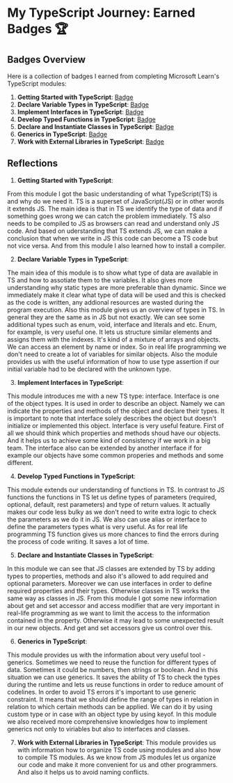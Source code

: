 # My TypeScript Journey: Earned Badges 🏆

## Badges Overview

Here is a collection of badges I earned from completing Microsoft Learn's TypeScript modules:

1. **Getting Started with TypeScript**: [Badge](https://learn.microsoft.com/en-us/users/antonina220590-5242/achievements/yv38e24r)
2. **Declare Variable Types in TypeScript**: [Badge](https://learn.microsoft.com/en-us/users/antonina220590-5242/achievements/j6qdea7t)
3. **Implement Interfaces in TypeScript**: [Badge](https://learn.microsoft.com/api/achievements/share/en-us/antonina220590-5242/HYGWRRZ8?sharingId=ED6FF0C12A1CA0DB)
4. **Develop Typed Functions in TypeScript**: [Badge](https://learn.microsoft.com/api/achievements/share/en-us/antonina220590-5242/WACYM7EN?sharingId=ED6FF0C12A1CA0DB)
5. **Declare and Instantiate Classes in TypeScript**: [Badge](https://learn.microsoft.com/api/achievements/share/en-us/antonina220590-5242/BLMGRAWD?sharingId=ED6FF0C12A1CA0DB)
6. **Generics in TypeScript**: [Badge](https://learn.microsoft.com/api/achievements/share/en-us/antonina220590-5242/EJ75RQAP?sharingId=ED6FF0C12A1CA0DB)
7. **Work with External Libraries in TypeScript**: [Badge](https://learn.microsoft.com/en-us/users/antonina220590-5242/achievements/wacm344n)


## Reflections

1. **Getting Started with TypeScript**:

From this module I got the basic understanding of what TypeScript(TS) is and why do we need it. TS is a superset of JavaScript(JS) or in other words it extends JS. The main idea is that in TS we identify the type of data and if something goes wrong we can catch the problem immediately.
   TS also needs to be compiled to JS as browsers can read and understand only JS code. And based on uderstanding that TS extends JS, we can make a conclusion that when we write in JS this code can become a TS code but not vice versa. And from this module I also learned how to install a compiler.

2. **Declare Variable Types in TypeScript**:

The main idea of this module is to show what type of data are available in TS and how to assotiate them to the variables. It also gives more understanding why static types are more preferable than dynamic.
   Since we immediately make it clear what type of data will be used and this is checked as the code is written, any addional resources are wasted during the program execution.
Also this module gives us an overview of types in TS. In general they are the same as in JS but not exactly. We can see some additional types such as enum, void, interface and literals and etc.
Enum, for example, is very useful one. It lets us structure similar elements and assigns them with the indexes. It's kind of a mixture of arrays and objects. We can access an element by name or index. So in real life programming we don't need to create a lot of variables for similar objects.
Also the module provides us with the useful information of how to use type assertion if our initial variable had to be declared with the unknown type.

3. **Implement Interfaces in TypeScript**:

This module introduces me with a new TS type: interface. Interface is one of the object types. It is used in order to describe an object. Namely we can indicate the properties and methods of the object and declare their types. It is important to note that interface solely describes the object but doesn't initialize or implemented this object.
Interface is very useful feature. First of all we should think which properties and methods shoud have our objects. And it helps us to achieve some kind of consistency if we work in a big team.
The interface also can be extended by another interface if for example our objects have some common properies and methods and some different.

4. **Develop Typed Functions in TypeScript**:

This module extends our understanding of functions in TS. In contrast to JS functions the functions in TS let us define types of parameters (required, optional, default, rest parameters) and type of return values. It actually makes our code less bulky as we don't need to write extra logic to check the parameters as we do it in JS.
We also can use alias or interface to define the parameters types what is very useful.
As for real life programming TS function gives us more chances to find the errors during the process of code writing. It saves a lot of time.

5. **Declare and Instantiate Classes in TypeScript**:

In this module we can see that JS classes are extended by TS by adding types to properties, methods and also it's allowed to add required and optional parameters. Moreover we can use interfaces in order to define required properties and their types. Otherwise classes in TS works the same way as classes in JS.
From this module I got some new information about get and set accessor and access modifier that are very important in real-life programming as we want to limit the access to the information contained in the property. Otherwise it may lead to some unexpected result in our new objects. And get and set accessors give us control over this.

6. **Generics in TypeScript**:

This module provides us with the information about very useful tool - generics. Sometimes we need to reuse the function for different types of data. Sometimes it could be numbers, then strings or boolean. And in this situation we can use generics. It saves the ability of TS to check the types during the runtime and lets us reuse functions in order to reduce amount of codelines.
In order to avoid TS errors it's important to use generic constraint. It means that we should define the range of types in relation in relation to which certain methods can be applied. We can do it by using custom type or in case with an object type by using keyof.
In this module we also received more comprehensive knowledges how to implement generics not only to viriables but also to interfaces and classes.

7. **Work with External Libraries in TypeScript**:
This module provides us with information how to organize TS code using modules and also how to compile TS modules. As we know from JS modules let us organize our code and make it more convenient for us and other programmers. And also it helps us to avoid naming conflicts. 
